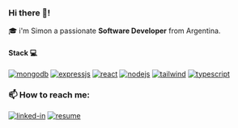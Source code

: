 ### Hi there 👋!

🎓 i'm Simon a passionate **Software Developer**  from Argentina.


#### Stack 💻

[![mongodb](https://img.shields.io/badge/MongoDB-4EA94B?style=for-the-badge&logo=mongodb&logoColor=white)](#)
[![expressjs](https://img.shields.io/badge/Express%20js-000000?style=for-the-badge&logo=express&logoColor=white)](#)
[![react](https://img.shields.io/badge/React-20232A?style=for-the-badge&logo=react&logoColor=61DAFB)](#)
[![nodejs](https://img.shields.io/badge/Node%20js-339933?style=for-the-badge&logo=nodedotjs&logoColor=white)](#)
[![tailwind](https://img.shields.io/badge/Tailwind_CSS-38B2AC?style=for-the-badge&logo=tailwind-css&logoColor=white)](#)
[![typescript](https://img.shields.io/badge/TypeScript-007ACC?style=for-the-badge&logo=typescript&logoColor=white)](#)





### 📫 How to reach me: 
[![linked-in](https://img.shields.io/badge/Linked_In-0077B5?style=for-the-badge&logo=LinkedIn&logoColor=white)](https://www.linkedin.com/in/sim%C3%B3n-vizioli/)
[![resume](https://img.shields.io/badge/Resume-4285F4?style=for-the-badge&logo=read-the-docs&logoColor=white)](https://simonvizioli.github.io/resume/)

